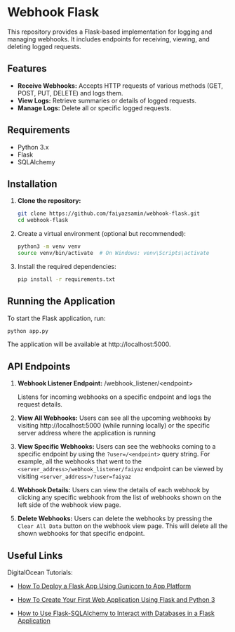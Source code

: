 # Webhook Flask

This repository provides a Flask-based implementation for logging and managing webhooks. It includes endpoints for receiving, viewing, and deleting logged requests.

## Features

- **Receive Webhooks:** Accepts HTTP requests of various methods (GET, POST, PUT, DELETE) and logs them.
- **View Logs:** Retrieve summaries or details of logged requests.
- **Manage Logs:** Delete all or specific logged requests.

## Requirements

- Python 3.x
- Flask
- SQLAlchemy

## Installation

1. **Clone the repository:**

   ```bash
   git clone https://github.com/faiyazsamin/webhook-flask.git
   cd webhook-flask
   ```
2. Create a virtual environment (optional but recommended):

    ```bash
    python3 -m venv venv
    source venv/bin/activate  # On Windows: venv\Scripts\activate
    ```
3. Install the required dependencies:

    ```bash
    pip install -r requirements.txt
    ```

## Running the Application
To start the Flask application, run:
```bash
python app.py
```
The application will be available at http://localhost:5000.

## API Endpoints

1. **Webhook Listener Endpoint:** /webhook_listener/\<endpoint>

    Listens for incoming webhooks on a specific endpoint and logs the request details.
    
2. **View All Webhooks:** Users can see all the upcoming webhooks by visiting http://localhost:5000 (while running locally) or the specific server address where the application is running

3. **View Specific Webhooks:** Users can see the webhooks coming to a specific endpoint by using the `?user=/<endpoint>` query string. For example, all the webhooks that went to the `<server_address>/webhook_listener/faiyaz` endpoint can be viewed by visiting `<server_address>/?user=faiyaz`

4. **Webhook Details:** Users can view the details of each webhook by clicking any specific webhook from the list of webhooks shown on the left side of the webhook view page.

5. **Delete Webhooks:** Users can delete the webhooks by pressing the `Clear All Data` button on the webhook view page. This will delete all the shown webhooks for that specific endpoint.


## Useful Links
DigitalOcean Tutorials:
- [How To Deploy a Flask App Using Gunicorn to App Platform](https://www.digitalocean.com/community/tutorials/how-to-deploy-a-flask-app-using-gunicorn-to-app-platform)

- [How To Create Your First Web Application Using Flask and Python 3](https://www.digitalocean.com/community/tutorials/how-to-create-your-first-web-application-using-flask-and-python-3)

- [How to Use Flask-SQLAlchemy to Interact with Databases in a Flask Application](https://www.digitalocean.com/community/tutorials/how-to-use-flask-sqlalchemy-to-interact-with-databases-in-a-flask-application)
